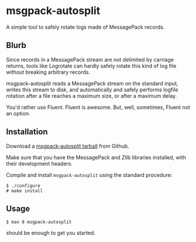 msgpack-autosplit
=================

A simple tool to safely rotate logs made of MessagePack records.

Blurb
-----

Since records in a MessagePack stream are not delimited by carriage
returns, tools like Logrotate can hardly safely rotate this kind of
log file without breaking arbitrary records.

msgpack-autosplit reads a MessagePack stream on the standard input,
writes this stream to disk, and automatically and safely performs
logfile rotation after a file reaches a maximum size, or after a
maximum delay.

You'd rather use Fluent. Fluent is awesome.
But, well, sometimes, Fluent not an option.

Installation
------------

Download a [msgpack-autosplit tarball](https://github.com/jedisct1/msgpack-autosplit/downloads)
from Github.

Make sure that you have the MessagePack and Zlib libraries installed,
with their development headers.

Compile and install `msgpack-autosplit` using the standard procedure:

    $ ./configure
    # make install

Usage
-----

    $ man 8 msgpack-autosplit
    
should be enough to get you started.
